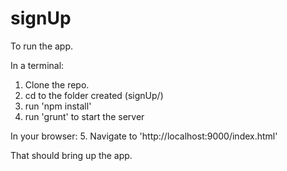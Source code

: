 # signUp

To run the app.

In a terminal:
1. Clone the repo.
2. cd to the folder created (signUp/)
3. run 'npm install'
4. run 'grunt' to start the server

In your browser:
5. Navigate to 'http://localhost:9000/index.html'

That should bring up the app. 
